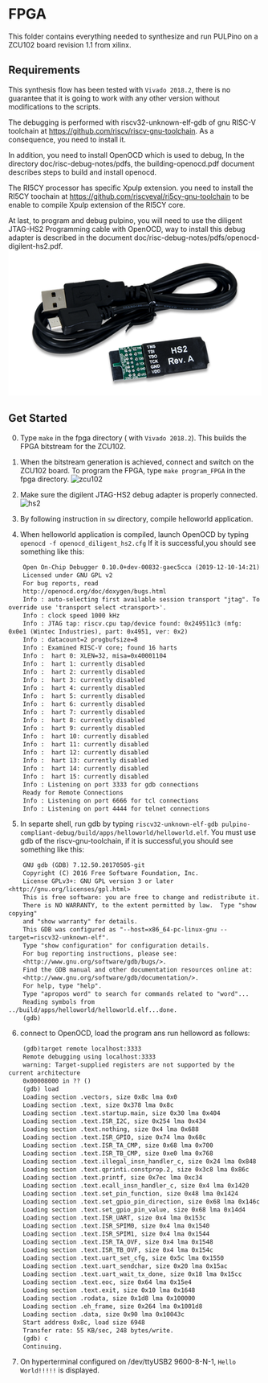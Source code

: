 # FPGA

This folder contains everything needed to synthesize and run PULPino on a ZCU102 board revision 1.1 from xilinx.


## Requirements

This synthesis flow has been tested with `Vivado 2018.2`, there is no guarantee
that it is going to work with any other version without modifications to the
scripts.


The debugging is performed with riscv32-unknown-elf-gdb of gnu RISC-V toolchain at https://github.com/riscv/riscv-gnu-toolchain.
As a consequence, you need to install it.

In addition, you need to install OpenOCD which is used to debug, In the directory doc/risc-debug-notes/pdfs, 
the building-openocd.pdf document describes steps to build and install openocd.

The RI5CY processor has specific Xpulp extension. you need to install the RI5CY toochain at https://github.com/riscveval/ri5cy-gnu-toolchain 
to be enable to compile Xpulp extension of the RI5CY core.

At last, to program and debug pulpino, you will need to use the diligent JTAG-HS2 Programming cable with OpenOCD, 
way to install this debug adapter is described in the document  doc/risc-debug-notes/pdfs/openocd-digilent-hs2.pdf.
![probe](../doc/riscv-debug-notes/images/hs2.png)

## Get Started

0. Type `make` in the fpga directory ( with `Vivado 2018.2`).
   This builds the FPGA bitstream for the ZCU102.

1. When the bitstream generation is achieved, connect and switch on the ZCU102 board.
   To program the FPGA, type `make program_FPGA` in the fpga directory.
    ![zcu102](../doc/datasheet/figures/zcu102_connected.jpg)

2. Make sure the digilent JTAG-HS2 debug adapter is properly connected.
    ![hs2](../doc/datasheet/figures/hs2_debug_adapter.jpg)

3. By following instruction in `sw` directory, compile helloworld application.

4. When helloworld application is compiled, launch OpenOCD by typing `openocd -f openocd_diligent_hs2.cfg`
   If it is successful,you should see something like this:

```
    Open On-Chip Debugger 0.10.0+dev-00832-gaec5cca (2019-12-10-14:21)
    Licensed under GNU GPL v2
    For bug reports, read
	http://openocd.org/doc/doxygen/bugs.html
    Info : auto-selecting first available session transport "jtag". To override use 'transport select <transport>'.
    Info : clock speed 1000 kHz
    Info : JTAG tap: riscv.cpu tap/device found: 0x249511c3 (mfg: 0x0e1 (Wintec Industries), part: 0x4951, ver: 0x2)
    Info : datacount=2 progbufsize=8
    Info : Examined RISC-V core; found 16 harts
    Info :  hart 0: XLEN=32, misa=0x40001104
    Info :  hart 1: currently disabled
    Info :  hart 2: currently disabled
    Info :  hart 3: currently disabled
    Info :  hart 4: currently disabled
    Info :  hart 5: currently disabled
    Info :  hart 6: currently disabled
    Info :  hart 7: currently disabled
    Info :  hart 8: currently disabled
    Info :  hart 9: currently disabled
    Info :  hart 10: currently disabled
    Info :  hart 11: currently disabled
    Info :  hart 12: currently disabled
    Info :  hart 13: currently disabled
    Info :  hart 14: currently disabled
    Info :  hart 15: currently disabled
    Info : Listening on port 3333 for gdb connections
    Ready for Remote Connections
    Info : Listening on port 6666 for tcl connections
    Info : Listening on port 4444 for telnet connections
```

5. In separte shell, run gdb by typing `riscv32-unknown-elf-gdb pulpino-compliant-debug/build/apps/helloworld/helloworld.elf`.
   You must use gdb of the riscv-gnu-toolchain, if it is successful,you should see something like this:

```
    GNU gdb (GDB) 7.12.50.20170505-git
    Copyright (C) 2016 Free Software Foundation, Inc.
    License GPLv3+: GNU GPL version 3 or later <http://gnu.org/licenses/gpl.html>
    This is free software: you are free to change and redistribute it.
    There is NO WARRANTY, to the extent permitted by law.  Type "show copying"
    and "show warranty" for details.
    This GDB was configured as "--host=x86_64-pc-linux-gnu --target=riscv32-unknown-elf".
    Type "show configuration" for configuration details.
    For bug reporting instructions, please see:
    <http://www.gnu.org/software/gdb/bugs/>.
    Find the GDB manual and other documentation resources online at:
    <http://www.gnu.org/software/gdb/documentation/>.
    For help, type "help".
    Type "apropos word" to search for commands related to "word"...
    Reading symbols from ../build/apps/helloworld/helloworld.elf...done.
    (gdb) 
```

6.  connect to OpenOCD, load the program ans run helloword as follows:

```
    (gdb)target remote localhost:3333
    Remote debugging using localhost:3333
    warning: Target-supplied registers are not supported by the current architecture
    0x00008000 in ?? ()
    (gdb) load
    Loading section .vectors, size 0x8c lma 0x0
    Loading section .text, size 0x378 lma 0x8c
    Loading section .text.startup.main, size 0x30 lma 0x404
    Loading section .text.ISR_I2C, size 0x254 lma 0x434
    Loading section .text.nothing, size 0x4 lma 0x688
    Loading section .text.ISR_GPIO, size 0x74 lma 0x68c
    Loading section .text.ISR_TA_CMP, size 0x68 lma 0x700
    Loading section .text.ISR_TB_CMP, size 0xe0 lma 0x768
    Loading section .text.illegal_insn_handler_c, size 0x24 lma 0x848
    Loading section .text.qprinti.constprop.2, size 0x3c8 lma 0x86c
    Loading section .text.printf, size 0x7ec lma 0xc34
    Loading section .text.ecall_insn_handler_c, size 0x4 lma 0x1420
    Loading section .text.set_pin_function, size 0x48 lma 0x1424
    Loading section .text.set_gpio_pin_direction, size 0x68 lma 0x146c
    Loading section .text.set_gpio_pin_value, size 0x68 lma 0x14d4
    Loading section .text.ISR_UART, size 0x4 lma 0x153c
    Loading section .text.ISR_SPIM0, size 0x4 lma 0x1540
    Loading section .text.ISR_SPIM1, size 0x4 lma 0x1544
    Loading section .text.ISR_TA_OVF, size 0x4 lma 0x1548
    Loading section .text.ISR_TB_OVF, size 0x4 lma 0x154c
    Loading section .text.uart_set_cfg, size 0x5c lma 0x1550
    Loading section .text.uart_sendchar, size 0x20 lma 0x15ac
    Loading section .text.uart_wait_tx_done, size 0x18 lma 0x15cc
    Loading section .text.eoc, size 0x64 lma 0x15e4
    Loading section .text.exit, size 0x10 lma 0x1648
    Loading section .rodata, size 0x1d8 lma 0x100000
    Loading section .eh_frame, size 0x264 lma 0x1001d8
    Loading section .data, size 0x90 lma 0x10043c
    Start address 0x8c, load size 6948
    Transfer rate: 55 KB/sec, 248 bytes/write.
    (gdb) c
    Continuing.
```


7. On hyperterminal configured on /dev/ttyUSB2 9600-8-N-1, `Hello World!!!!!` is displayed.



